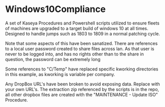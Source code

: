 # Windows10Compliance
A set of Kaseya Procedures and Powershell scripts utilized to ensure fleets of machines are upgraded to a target build of windows 10 at all times. Designed to handle jumps such as 1803 to 1809 in a normal patching cycle. 

Note that some aspects of this have been sanatized. There are references to a local user password created to share files across lan. As that user is never to be logged into, and has no rights other than to the share in question, the password can be extremely long

Some references to "C/Temp" have replaced specific kworking directories in this example, as kworking is variable per company.

Any DropBox URL's have been broken to avoid exposing data. Replace with your own URL's. The extraction zip referenced by the scripts is in the repo, all other dropbox files are created with the "MAINTENANCE - Update ISO" Procedure. 

